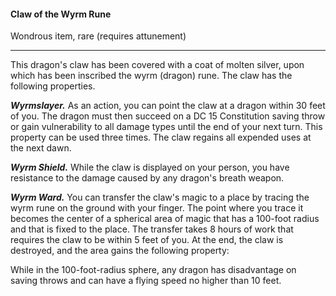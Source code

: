 #### Claw of the Wyrm Rune

Wondrous item, rare (requires attunement)

---

This dragon's claw has been covered with a coat of molten silver, upon which has been inscribed the wyrm (dragon) rune. The claw has the following properties.

***Wyrmslayer.*** As an action, you can point the claw at a dragon within 30 feet of you. The dragon must then succeed on a DC 15 Constitution saving throw or gain vulnerability to all damage types until the end of your next turn. This property can be used three times. The claw regains all expended uses at the next dawn.

***Wyrm Shield.*** While the claw is displayed on your person, you have resistance to the damage caused by any dragon's breath weapon.

***Wyrm Ward.*** You can transfer the claw's magic to a place by tracing the wyrm rune on the ground with your finger. The point where you trace it becomes the center of a spherical area of magic that has a 100-foot radius and that is fixed to the place. The transfer takes 8 hours of work that requires the claw to be within 5 feet of you. At the end, the claw is destroyed, and the area gains the following property:

While in the 100-foot-radius sphere, any dragon has disadvantage on saving throws and can have a flying speed no higher than 10 feet.